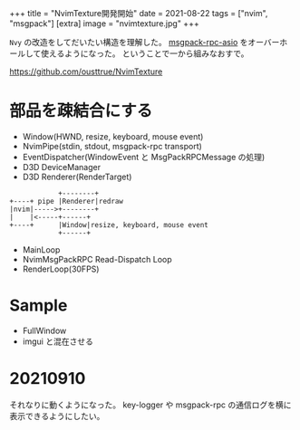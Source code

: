 +++
title = "NvimTexture開発開始"
date = 2021-08-22
tags = ["nvim", "msgpack"]
[extra]
image = "nvimtexture.jpg"
+++

`Nvy` の改造をしてだいたい構造を理解した。
[msgpack-rpc-asio](https://github.com/ousttrue/msgpack-rpc-asio) をオーバーホールして使えるようになった。
ということで一から組みなおすで。

<https://github.com/ousttrue/NvimTexture>

# 部品を疎結合にする

* Window(HWND, resize, keyboard, mouse event)
* NvimPipe(stdin, stdout, msgpack-rpc transport)
* EventDispatcher(WindowEvent と MsgPackRPCMessage の処理)
* D3D DeviceManager
* D3D Renderer(RenderTarget)

```
            +--------+
+----+ pipe |Renderer|redraw
|nvim|----->+--------+
|    |<-----+------+
+----+      |Window|resize, keyboard, mouse event
            +------+
```

* MainLoop
* NvimMsgPackRPC Read-Dispatch Loop
* RenderLoop(30FPS)

# Sample

* FullWindow
* imgui と混在させる

# 20210910

それなりに動くようになった。
key-logger や msgpack-rpc の通信ログを横に表示できるようにしたい。
